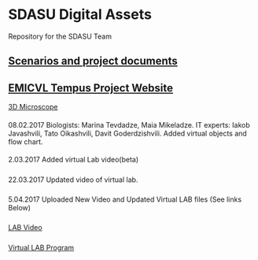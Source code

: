 # SDASU Digital Assets
Repository for the SDASU Team

[Scenarios and project documents](https://sites.google.com/a/sdasu.edu.ge/emicvl/proektis-dokumentebi)
---------------------------------------------------------------------
[EMICVL Tempus Project Website](https://sites.google.com/a/sdasu.edu.ge/emicvl/mtavari)
------------------------------------------------------------------------------------
[3D Microscope](https://drive.google.com/folderview?id=0B8wU0OxMTNaofmlkSHlmQkRaOVhVc1VIbGdpVXRwZjU0cUxaRGRoWVF3RnRGdHhMd2xUSDQ&usp=sharing)
####
08.02.2017
Biologists: Marina Tevdadze, Maia Mikeladze.
IT experts: Iakob Javashvili, Tato Oikashvili, Davit Goderdzishvili.
Added virtual objects and flow chart.
####
2.03.2017
Added virtual Lab video(beta)
#####
22.03.2017
Updated video of virtual lab.
#####
5.04.2017
Uploaded New Video and Updated Virtual LAB files (See links Below) 
#####
[LAB Video](https://drive.google.com/file/d/0B8wU0OxMTNaoNkowOUlrUEppS3c/view?usp=sharing)
#####
[Virtual LAB Program](https://drive.google.com/drive/folders/0B8wU0OxMTNaoa2NZMklEajg2MlE?usp=sharing)
#####


